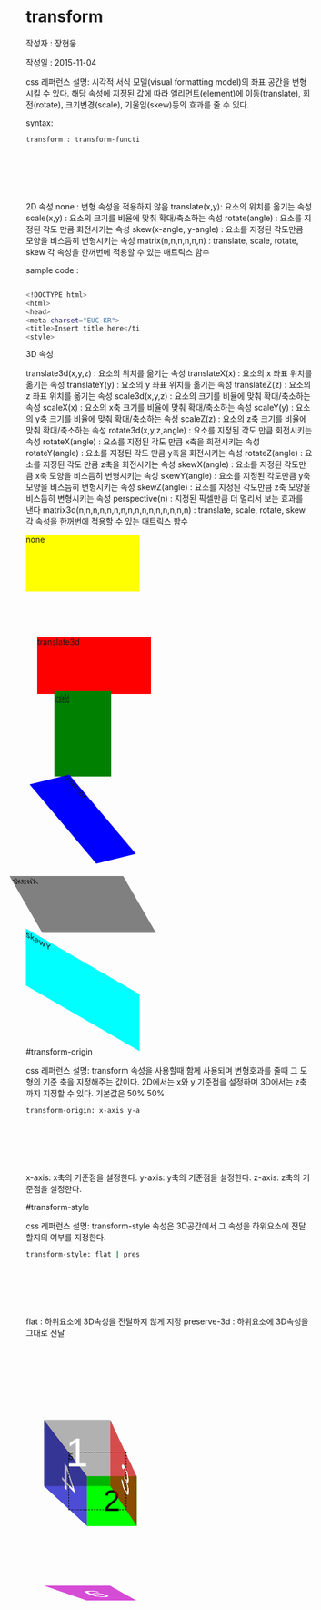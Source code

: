 # transform

작성자 : 장현웅

작성일 : 2015-11-04

css 레퍼런스 설명: 시각적 서식 모델(visual formatting model)의 좌표 공간을 변형시킬 수 있다. 해당 속성에 지정된 값에 따라 엘리먼트(element)에 이동(translate), 회전(rotate), 크기변경(scale), 기울임(skew)등의 효과를 줄 수 있다. 

syntax: 
```sh 
transform : transform-function | none;
```
2D 속성
none : 변형 속성을 적용하지 않음
translate(x,y):	요소의 위치를 옮기는 속성
scale(x,y) : 요소의 크기를 비율에 맞춰 확대/축소하는 속성
rotate(angle) : 요소를 지정된 각도 만큼 회전시키는 속성
skew(x-angle, y-angle) : 요소를 지정된 각도만큼 모양을 비스듬히 변형시키는 속성
matrix(n,n,n,n,n,n)	: translate, scale, rotate, skew 각 속성을 한꺼번에 적용할 수 있는 매트릭스 함수


sample code : 
```sh

<!DOCTYPE html>
<html>
<head>
<meta charset="EUC-KR">
<title>Insert title here</title>
<style> 
div {
    width: 200px;
    height: 100px;
    margin-bottom: 50px;
}
.none {
	transform: none; 
    background-color: yellow;
}
.translate {
	transform: translate(12px, 20%);
    background-color: red;
}
.scale {
	transform: scale(0.5, 1.5);
    background-color: green;
}
.rotate {
	transform: rotate(0.2turn);
    background-color: blue;
}
.skew {
	transform: skew(-35deg,-200deg);
    background-color: grey;
}
</style>
</head>
<body>

<div class="none">none</div>
<div class="translate">translate</div>
<div class="scale">scale</div>
<div class="rotate">rotate</div>
<div class="skew">skew</div>

</body>
</html>




```

3D 속성

translate3d(x,y,z) : 요소의 위치를 옮기는 속성
translateX(x) : 요소의 x 좌표 위치를 옮기는 속성
translateY(y) : 요소의 y 좌표 위치를 옮기는 속성
translateZ(z) : 요소의 z 좌표 위치를 옮기는 속성
scale3d(x,y,z) : 요소의 크기를 비율에 맞춰 확대/축소하는 속성
scaleX(x) : 요소의 x축 크기를 비율에 맞춰 확대/축소하는 속성
scaleY(y) : 요소의 y축 크기를 비율에 맞춰 확대/축소하는 속성
scaleZ(z) : 요소의 z축 크기를 비율에 맞춰 확대/축소하는 속성
rotate3d(x,y,z,angle) : 요소를 지정된 각도 만큼 회전시키는 속성
rotateX(angle) : 요소를 지정된 각도 만큼 x축을 회전시키는 속성
rotateY(angle) : 요소를 지정된 각도 만큼 y축을 회전시키는 속성
rotateZ(angle) : 요소를 지정된 각도 만큼 z축을 회전시키는 속성
skewX(angle) : 요소를 지정된 각도만큼 x축 모양을 비스듬히 변형시키는 속성
skewY(angle) : 요소를 지정된 각도만큼 y축 모양을 비스듬히 변형시키는 속성
skewZ(angle) : 요소를 지정된 각도만큼 z축 모양을 비스듬히 변형시키는 속성
perspective(n) : 지정된 픽셀만큼 더 멀리서 보는 효과를 낸다
matrix3d(n,n,n,n,n,n,n,n,n,n,n,n,n,n,n,n) : translate, scale, rotate, skew 각 속성을 한꺼번에 적용할 수 있는 매트릭스 함수


<!DOCTYPE html>
<html>
<head>
<meta charset="EUC-KR">
<title>Insert title here</title>
<style> 
div {
    width: 200px;
    height: 100px;
    margin-bottom: 50px;
}
.none {
	transform: none; 
    background-color: yellow;
}
.translate3d {
	transform: translate3d(20px, 30px, 40px);
    background-color: red;
}
.scale3d {
	transform: scale3d(0.5, 1.5,1.5);
    background-color: green;
}
.rotate3d {
	transform: rotate3d(1, 0, 1, 80deg);
    background-color: blue;
}
.skewX {
	transform: skewX(30deg);
    background-color: grey;
}
.skewY {
	transform: skewY(30deg);
    background-color: cyan;
}

</style>
</head>
<body>
<div class="none">none</div>
<div class="translate3d">translate3d</div>
<div class="scale3d">scale3d</div>
<div class="rotate3d">rotate3d</div>
<div class="skewX">skewX</div>
<div class="skewY">skewY</div>
</body>
</html>


#transform-origin


css 레퍼런스 설명: transform 속성을 사용할때 함께 사용되며 변형호과를 줄때 그 도형의 기준 축을 지정해주는 값이다. 2D에서는 x와 y 기준점을 설정하며 3D에서는 z축까지 지정할 수 있다.
기본값은 50% 50%

```sh 
transform-origin: x-axis y-axis z-axis;
```

x-axis: x축의 기준점을 설정한다.
y-axis: y축의 기준점을 설정한다.
z-axis: z축의 기준점을 설정한다.


#transform-style

css 레퍼런스 설명: transform-style 속성은 3D공간에서 그 속성을 하위요소에 전달할지의 여부를 지정한다.

```sh 
transform-style: flat | preserve-3d;
```

flat : 하위요소에 3D속성을 전달하지 않게 지정
preserve-3d : 하위요소에 3D속성을 그대로 전달


<!DOCTYPE html>
<html>
<head>
<meta charset="EUC-KR">
<title>Insert title here</title>
<style> 
.cube {
	width: 200px; 
	height: 200px; 
	transform: perspective(350px); 
	transform-style: preserve-3d;
	transform-origin: 130% 170%;
}
.middle {
	position: absolute; 
	width: 100px; 
	height: 100px; 
	border: 1px dashed black; 
	line-height: 100px; 
	font-family: arial, sans-serif; 
	font-size: 60px; 
	color: white; 
	text-align: center; 
	background-color: transparent;
}
.front {
	position: absolute; 
	width: 100px; 
	height: 100px; 
	border: none; 
	line-height: 100px; 
	font-family: arial, sans-serif; 
	font-size: 60px; 
	color: white; 
	text-align: center; 
	background-color: rgba(0, 0, 0, 0.298039); 
	-webkit-transform: translateZ(50px);
}
.back {
	position: absolute; 
	width: 100px; 
	height: 100px; 
	border: none; 
	line-height: 100px; 
	font-family: arial, sans-serif; 
	font-size: 60px; 
	text-align: center; 
	background-color: rgb(0, 255, 0); 
	color: black; 
	-webkit-transform: translateZ(-50px);
}
.right {
	position: absolute; 
	width: 100px; 
	height: 100px; 
	border: none; 
	line-height: 100px; 
	font-family: arial, sans-serif; 
	font-size: 60px; 
	color: white; 
	text-align: center; 
	background-color: rgba(196, 0, 0, 0.701961); 
	-webkit-transform: rotateY(90deg) translateZ(50px);
}
.left {
	position: absolute; 
	width: 100px; 
	height: 100px; 
	border: none; 
	line-height: 100px; 
	font-family: arial, sans-serif; 
	font-size: 60px; 
	color: white; 
	text-align: center; 
	background-color: rgba(0, 0, 196, 0.701961); 
	-webkit-transform: rotateY(-90deg) translateZ(50px);"
}

.top {
	position: absolute; 
	width: 100px; 
	height: 100px; 
	border: none; 
	line-height: 100px; 
	font-family: arial, sans-serif; 
	font-size: 60px; 
	color: white; 
	text-align: center; 
	background-color: rgba(196, 196, 0, 0.701961); 
	-webkit-transform: rotateX(90deg) translateZ(50px);
}
.bottom {
	position: absolute; 
	width: 100px; 
	height: 100px; 
	border: none; 
	line-height: 100px; 
	font-family: arial, sans-serif; 
	font-size: 60px; 
	color: white; 
	text-align: center; 
	background-color: rgba(196, 0, 196, 0.701961); 
	-webkit-transform: rotateX(-90deg) translateZ(50px);
}
</style>
</head>
<body>


<div class="container" style="width: 200px; height: 200px; margin: 200px 0px 0px 75px; border: none;">
  <div class="cube" >
    <div class="middle">
      &nbsp; &nbsp;</div>
    <div class="front">
      1</div>
    <div class="back">
      2</div>
    <div class="right">
      3</div>
    <div class="left">
      4</div>
    <div class="top">
      5</div>
    <div class="bottom">
      6</div>
    <div>
      &nbsp;</div>
  </div>
</div>

</body>
</html>

